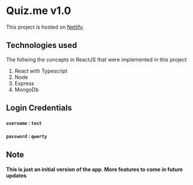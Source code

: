 # Quiz.me v1.0

This project is hosted on  [Netlify](https://quiz-me-dev.netlify.app/).

## Technologies used
The follwing the concepts in ReactJS that were implemented in this project
1. React with Typescript
2. Node
3. Express
4. MongoDb

## Login Credentials

#### `username` : `test`
#### `password` : `qwerty`


## Note
#### This is just an initial version of the app. More features to come in future updates